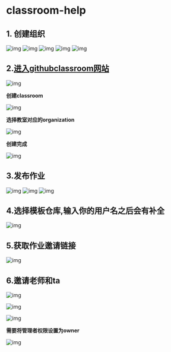 # classroom-help


## 1. 创建组织
![img](https://github.com/CL-a11y/classroom-help/raw/main/1.jpg)
![img](https://github.com/CL-a11y/classroom-help/raw/main/2.jpg)
![img](https://github.com/CL-a11y/classroom-help/raw/main/3.jpg)
![img](https://github.com/CL-a11y/classroom-help/raw/main/4.jpg)
![img](https://github.com/CL-a11y/classroom-help/raw/main/5.jpg)
## 2.[进入githubclassroom网站](https://classroom.github.com/)

![img](https://github.com/CL-a11y/classroom-help/raw/main/6.jpg)

**创建classroom**

![img](https://github.com/CL-a11y/classroom-help/raw/main/7.jpg)

**选择教室对应的organization**

![img](https://github.com/CL-a11y/classroom-help/raw/main/8.jpg)

**创建完成**

![img](https://github.com/CL-a11y/classroom-help/raw/main/9.jpg)

## 3.发布作业
![img](https://github.com/CL-a11y/classroom-help/raw/main/10.jpg)
![img](https://github.com/CL-a11y/classroom-help/raw/main/11.jpg)
![img](https://github.com/CL-a11y/classroom-help/raw/main/12.jpg)


## 4.选择模板仓库,输入你的用户名之后会有补全

![img](https://github.com/CL-a11y/classroom-help/raw/main/13.jpg)


## 5.获取作业邀请链接
![img](https://github.com/CL-a11y/classroom-help/raw/main/14.jpg)



## 6.邀请老师和ta

![img](https://github.com/CL-a11y/classroom-help/raw/main/invite1.png)

![img](https://github.com/CL-a11y/classroom-help/raw/main/invite2.png)

![img](https://github.com/CL-a11y/classroom-help/raw/main/invite3.png)

**需要将管理者权限设置为owner**

![img](https://github.com/CL-a11y/classroom-help/raw/main/invite3.png)

